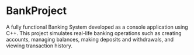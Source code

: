 # BankProject
A fully functional Banking System developed as a console application using C++.
This project simulates real-life banking operations such as creating accounts, managing balances, making deposits and withdrawals, and viewing transaction history.
